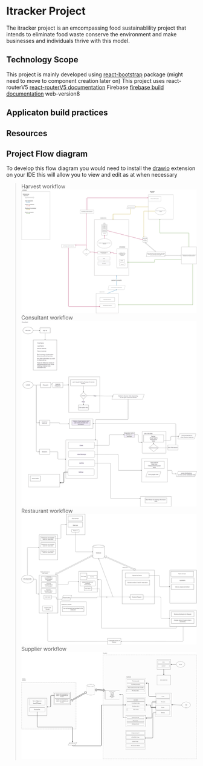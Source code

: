 # Itracker Project

The itracker project is an emcompassing food sustainablility project that intends to eliminate food waste conserve the environment and make businesses and individuals thrive with this model.

## Technology Scope

This project is mainly developed using [react-bootstrap](https://react-bootstrap.github.io/getting-started/introduction) package (might need to move to component creation later on)
This project uses react-routerV5 [react-routerV5 documentation](https://v5.reactrouter.com/web/guides/quick-start)
Firebase [firebase build documentation](https://firebase.google.com/docs/build) web-version8

## Applicaton build practices

## Resources

## Project Flow diagram

To develop this flow diagram you would need to install the [drawio](https://marketplace.visualstudio.com/items?itemName=hediet.vscode-drawio) extension on your IDE
this will allow you to view and edit as at when necessary

> Harvest workflow
> ![drawio diagram for workflow](./workflow_farmer_harvest.png)
> Consultant workflow
> ![drawio diagram for workflow](./workflow_consultant.png)
> Restaurant workflow
> ![drawio diagram for workflow](./workflow_restaurant.png)
> Supplier workflow
> ![drawio diagram for workflow](./workflow_supplier.png)
